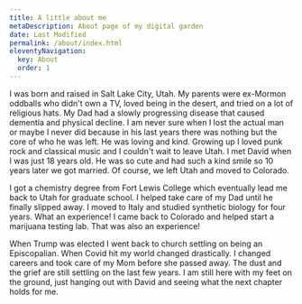 ```yaml
---
title: A little about me
metaDescription: About page of my digital garden
date: Last Modified
permalink: /about/index.html
eleventyNavigation:
  key: About
  order: 1
---
```



I was born and raised in Salt Lake City, Utah. My parents were ex-Mormon oddballs who didn't own a TV, loved being in the desert, and tried on a lot of religious hats. My Dad had a slowly progressing disease that caused dementia and physical decline. I am never sure when I lost the actual man or maybe I never did because in his last years there was nothing but the core of who he was left. He was loving and kind. Growing up I loved punk rock and classical music and I couldn't wait to leave Utah. I met David when I was just 18 years old. He was so cute and had such a kind smile so 10 years later we got married. Of course, we left Utah and moved to Colorado.

I got a chemistry degree from Fort Lewis College which eventually lead me back to Utah for graduate school. I helped take care of my Dad until he finally slipped away. I moved to Italy and studied synthetic biology for four years. What an experience! I came back to Colorado and helped start a marijuana testing lab. That was also an experience! 

When Trump was elected I went back to church settling on being an Episcopalian. When Covid hit my world changed drastically. I changed careers and took care of my Mom before she passed away. The dust and the grief are still settling on the last few years. I am still here with my feet on the ground, just hanging out with David and seeing what the next chapter holds for me.
